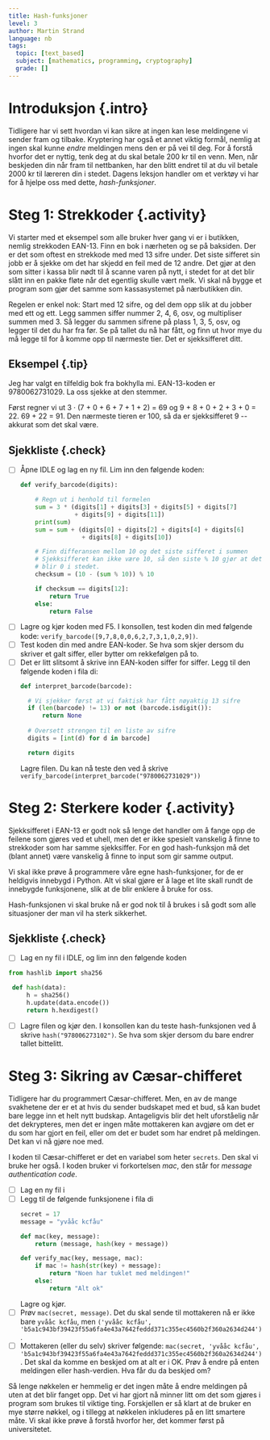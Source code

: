 ```yaml
---
title: Hash-funksjoner
level: 3
author: Martin Strand
language: nb
tags:
  topic: [text_based]
  subject: [mathematics, programming, cryptography]
  grade: []
---
```


# Introduksjon {.intro}

Tidligere har vi sett hvordan vi kan sikre at ingen kan lese meldingene vi sender fram og tilbake. Kryptering har også et annet viktig formål, nemlig at ingen skal kunne *endre* meldingen mens den er på vei til deg. For å forstå hvorfor det er nyttig, tenk deg at du skal betale 200 kr til en venn. Men, når beskjeden din når fram til nettbanken, har den blitt endret til at du vil betale 2000 kr til læreren din i stedet. Dagens leksjon handler om et verktøy vi har for å hjelpe oss med dette, *hash-funksjoner*.

# Steg 1: Strekkoder {.activity}

Vi starter med et eksempel som alle bruker hver gang vi er i butikken, nemlig strekkoden EAN-13. Finn en bok i nærheten og se på baksiden. Der er det som oftest en strekkode med med 13 sifre under. Det siste sifferet sin jobb er å sjekke om det har skjedd en feil med de 12 andre. Det gjør at den som sitter i kassa blir nødt til å scanne varen på nytt, i stedet for at det blir slått inn en pakke fløte når det egentlig skulle vært melk. Vi skal nå bygge et program som gjør det samme som kassasystemet på nærbutikken din.

Regelen er enkel nok: Start med 12 sifre, og del dem opp slik at du jobber med ett og ett. Legg sammen siffer nummer 2, 4, 6, osv, og multipliser summen med 3. Så legger du sammen sifrene på plass 1, 3, 5, osv, og legger til det du har fra før. Se på tallet du nå har fått, og finn ut hvor mye du må legge til for å komme opp til nærmeste tier. Det er sjekksifferet ditt.

## Eksempel {.tip}

Jeg har valgt en tilfeldig bok fra bokhylla mi. EAN-13-koden er 9780062731029. La oss sjekke at den stemmer.

Først regner vi ut 3 · (7 + 0 + 6 + 7 + 1 + 2) = 69 og 9 + 8 + 0 + 2 + 3 + 0 = 22. 69 + 22 = 91. Den nærmeste tieren er 100, så da er sjekksifferet 9 -- akkurat som det skal være.

## Sjekkliste {.check}

- [ ] Åpne IDLE og lag en ny fil. Lim inn den følgende koden:
  ```python
  def verify_barcode(digits):

      # Regn ut i henhold til formelen
      sum = 3 * (digits[1] + digits[3] + digits[5] + digits[7]
                 + digits[9] + digits[11])
      print(sum)
      sum = sum + (digits[0] + digits[2] + digits[4] + digits[6]
                   + digits[8] + digits[10])

      # Finn differansen mellom 10 og det siste sifferet i summen
      # Sjekksifferet kan ikke være 10, så den siste % 10 gjør at det
      # blir 0 i stedet.
      checksum = (10 - (sum % 10)) % 10

      if checksum == digits[12]:
          return True
      else:
          return False
  ```
- [ ] Lagre og kjør koden med F5. I konsollen, test koden din med følgende kode: `verify_barcode([9,7,8,0,0,6,2,7,3,1,0,2,9])`.
- [ ] Test koden din med andre EAN-koder. Se hva som skjer dersom du skriver et galt siffer, eller bytter om rekkefølgen på to.
- [ ] Det er litt slitsomt å skrive inn EAN-koden siffer for siffer. Legg til den følgende koden i fila di:
  ```python
  def interpret_barcode(barcode):

    # Vi sjekker først at vi faktisk har fått nøyaktig 13 sifre
    if (len(barcode) != 13) or not (barcode.isdigit()):
        return None
    
    # Oversett strengen til en liste av sifre
    digits = [int(d) for d in barcode]

    return digits
  ```
  Lagre filen. Du kan nå teste den ved å skrive `verify_barcode(interpret_barcode("9780062731029"))`
  
# Steg 2: Sterkere koder {.activity}

Sjekksifferet i EAN-13 er godt nok så lenge det handler om å fange opp de feilene som gjøres ved et uhell, men det er ikke spesielt vanskelig å finne to strekkoder som har samme sjekksiffer. For en god hash-funksjon må det (blant annet) være vanskelig å finne to input som gir samme output.

Vi skal ikke prøve å programmere våre egne hash-funksjoner, for de er heldigvis innebygd i Python. Alt vi skal gjøre er å lage et lite skall rundt de innebygde funksjonene, slik at de blir enklere å bruke for oss.

Hash-funksjonen vi skal bruke nå er god nok til å brukes i så godt som alle situasjoner der man vil ha sterk sikkerhet.

## Sjekkliste {.check}

- [ ] Lag en ny fil i IDLE, og lim inn den følgende koden
 ```python
 from hashlib import sha256

  def hash(data):
      h = sha256()
      h.update(data.encode())
      return h.hexdigest() 
  ```
- [ ] Lagre filen og kjør den. I konsollen kan du teste hash-funksjonen ved å skrive `hash("978006273102")`. Se hva som skjer dersom du bare endrer tallet bittelitt.

# Steg 3: Sikring av Cæsar-chifferet

Tidligere har du programmert Cæsar-chifferet. Men, en av de mange svakhetene der er et at hvis du sender budskapet med et bud, så kan budet bare legge inn et helt nytt budskap. Antageligvis blir det helt uforståelig når det dekrypteres, men det er ingen måte mottakeren kan avgjøre om det er du som har gjort en feil, eller om det er budet som har endret på meldingen. Det kan vi nå gjøre noe med.

I koden til Cæsar-chifferet er det en variabel som heter `secrets`. Den skal vi bruke her også. I koden bruker vi forkortelsen *mac*, den står for *message authentication code*.

- [ ] Lag en ny fil i 
- [ ] Legg til de følgende funksjonene i fila di
  ```python
  secret = 17
  message = "yvååc kcfåu"
  
  def mac(key, message):
      return (message, hash(key + message)) 
  
  def verify_mac(key, message, mac):
      if mac != hash(str(key) + message):
          return "Noen har tuklet med meldingen!"
      else:
          return "Alt ok"
  ```
  Lagre og kjør.
- [ ] Prøv `mac(secret, message)`. Det du skal sende til mottakeren nå er ikke bare `yvååc kcfåu`, men `('yvååc kcfåu', 'b5a1c943bf39423f55a6fa4e43a7642feddd371c355ec4560b2f360a2634d244')`.
- [ ] Mottakeren (eller du selv) skriver følgende: `mac(secret, 'yvååc kcfåu', 'b5a1c943bf39423f55a6fa4e43a7642feddd371c355ec4560b2f360a2634d244')`. Det skal da komme en beskjed om at alt er i OK. Prøv å endre på enten meldingen eller hash-verdien. Hva får du da beskjed om?

Så lenge nøkkelen er hemmelig er det ingen måte å endre meldingen på uten at det blir fanget opp. Det vi har gjort nå minner litt om det som gjøres i program som brukes til viktige ting. Forskjellen er så klart at de bruker en mye større nøkkel, og i tillegg at nøkkelen inkluderes på en litt smartere måte. Vi skal ikke prøve å forstå hvorfor her, det kommer først på universitetet.
